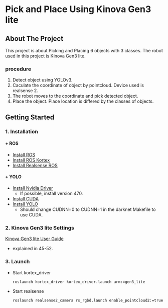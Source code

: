 # Pick and Place Using Kinova Gen3 lite
## About The Project
This project is about Picking and Placing 6 objects with 3 classes. The robot used in this project is Kinova Gen3 lite. 
### procedure
1. Detect object using YOLOv3.
2. Caculate the coordinate of object by pointcloud. Device used is realsense 2.
3. The robot moves to the coordinate and pick detected object.
4. Place the object. Place location is differed by the classes of objects.
## Getting Started
### 1. Installation
  #### + ROS
  + [Install ROS](http://wiki.ros.org/ROS/Installation)
  + [Install ROS Kortex](https://github.com/Kinovarobotics/ros_kortex)
  + [Install Realsense ROS](https://github.com/IntelRealSense/realsense-ros)
  #### + YOLO
  + [Install Nvidia Driver](https://www.nvidia.co.kr/Download/index.aspx?lang=kr)
    + If possible, install version 470.
  + [Install CUDA](https://developer.nvidia.com/cuda-10.2-download-archive)
  + [Install YOLO](https://pjreddie.com/darknet/yolo/)
    + Should change CUDNN=0 to CUDNN=1 in the darknet Makefile to use CUDA.
### 2. Kinova Gen3 lite Settings
[Kinova Gen3 lite User Guide](https://www.kinovarobotics.com/en/resources/gen3-lite-technical-resources)
+ explained in 45-52.
### 3. Launch
+ Start kortex_driver
  ```
  roslaunch kortex_driver kortex_driver.launch arm:=gen3_lite
  ```
+ Start realsense
  ```
  roslaunch realsense2_camera rs_rgbd.launch enable_pointcloud2:=true
  ```
